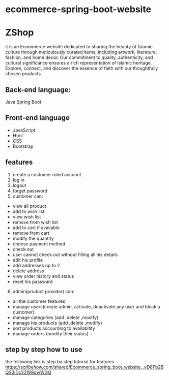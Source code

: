 # ecommerce-spring-boot-website
# ZShop
it is an Ecommerce website dedicated to sharing the beauty of Islamic culture through meticulously curated items, including
artwork, literature, fashion, and home decor. Our commitment to quality, authenticity, and cultural
significance ensures a rich representation of Islamic heritage. Explore, connect, and discover the
essence of faith with our thoughtfully chosen products
## Back-end language:
Java Spring Boot
## Front-end language
- JavaScript
- Html
- CSS
- Bootstrap
## features
1. create a customer roled account 
2. log in
3. logout 
4. forget password 
5. customer can:
- view all product 
- add to wish list 
- view wish list 
- remove from wish list 
- add to cart if available
- remove from cart
- modify the quantity
- choose payment method
- check out
- user cannot check out without filling all his details
- edit his profile
- add addresses up to 2
- delete address
- view order history and status
- reset his passward
6. admin(product provider) can:
- all the customer features 
- manage users(create admin, activate, deactivate any user and block a customer)
- manage categories (add ,delete ,modify)
- manage his products (add ,delete ,modify)
- sort products accourding to availabitity
- manage orders (modify their status)
## step by step how to use
the following link is step by step tutorial for features
https://scribehow.com/shared/Ecommerce_spring_boot_website__vD8Fb2BQS3iDc22W8dwWGQ

